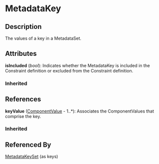 
# MetadataKey





## Description

The values of a key in a MetadataSet.


## Attributes

**isIncluded** (*bool*): Indicates whether the MetadataKey is included in the Constraint definition or excluded from the Constraint definition.

### Inherited



## References

**keyValue** ([ComponentValue](../MetadataStructureDefinitions/ComponentValue.md) - 1..*): Associates the ComponentValues that comprise the key.

### Inherited



## Referenced By

[MetadataKeySet](MetadataKeySet.md) (as keys)


